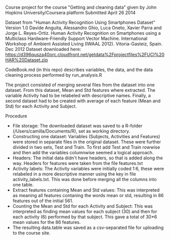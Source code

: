 Course project for the course "Getting and cleaning data" given by John Hopkins University/Coursera platform
Submitted April 26 2014

Dataset from "Human Activity Recognition Using Smartphones Dataset"
Version 1.0
Davide Anguita, Alessandro Ghio, Luca Oneto, Xavier Parra and Jorge L. Reyes-Ortiz. Human Activity Recognition on Smartphones using a Multiclass Hardware-Friendly Support Vector Machine. International Workshop of Ambient Assisted Living (IWAAL 2012). Vitoria-Gasteiz, Spain. Dec 2012
Dataset downloaded here:
https://d396qusza40orc.cloudfront.net/getdata%2Fprojectfiles%2FUCI%20HAR%20Dataset.zip

CodeBook.md (in this repo) describes variables, the data, and the data cleaning process performed by run_analysis.R

The project consisted of merging several files from the dataset into one dataset. From this dataset, Mean and Std features where extracted. The variable Activity had to be relabeled with descriptive names. Finally, a second dataset had to be created with average of each feature (Mean and Std) for each Activity and Subject.

Procedure
* File storage: The downloaded dataset was saved to a R-folder (/Users/camilla/Documents/R), set as working directory.
* Constructing one dataset: Variables (Subjects, Activities and Features) were stored in separate files in the original dataset. These were further divided in two sets, Test and Train. To first add Test and Train rowwise and then add the variables columnwise seemed a logical approach.
* Headers: The initial data didn't have headers, so that is added along the way. Headers for features were taken from the file features.txt
* Activity labels: The Activity variables were initially coded 1:6, these were relabeled in a more descriptive manner using the key in file activity_labels.txt. This was done before merging all the columns into one table.
* Extract features containing Mean and Std values: This was interpreted as meaning all features contaning the words mean or std, resulting in 86 features out of the initial 561.
* Counting the Mean and Std for each Activity and Subject: This was interpreted as finding mean values for each subject (30) and then for each activity (6) performed by that subject. This gave a total of 30*6 mean values for the 86 features.
* The resulting data.table was saved as a csv-separated file for uploading to the course site.


